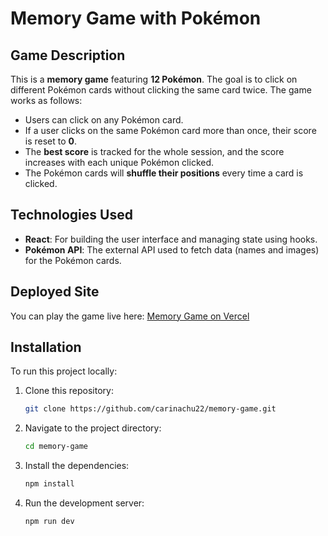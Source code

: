 # Memory Game with Pokémon

## Game Description

This is a **memory game** featuring **12 Pokémon**. The goal is to click on different Pokémon cards without clicking the same card twice. The game works as follows:

- Users can click on any Pokémon card.
- If a user clicks on the same Pokémon card more than once, their score is reset to **0**.
- The **best score** is tracked for the whole session, and the score increases with each unique Pokémon clicked.
- The Pokémon cards will **shuffle their positions** every time a card is clicked.

## Technologies Used

- **React**: For building the user interface and managing state using hooks.
- **Pokémon API**: The external API used to fetch data (names and images) for the Pokémon cards.

## Deployed Site

You can play the game live here: [Memory Game on Vercel](https://memory-game-pink-alpha.vercel.app/)

## Installation

To run this project locally:

1. Clone this repository:
   ```bash
   git clone https://github.com/carinachu22/memory-game.git
   ```
2. Navigate to the project directory:
   ```bash
   cd memory-game
   ```
3. Install the dependencies:
   ```bash
   npm install
   ```
4. Run the development server:
   ```bash
   npm run dev
   ```

